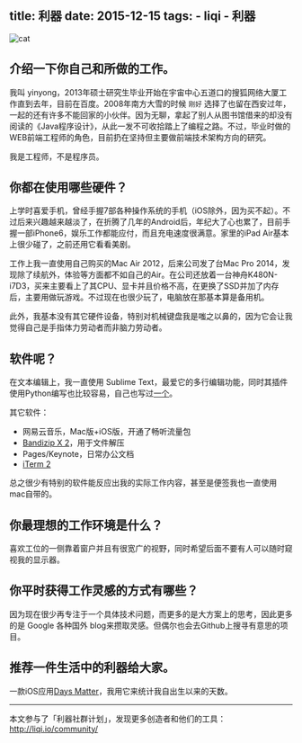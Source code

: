 title: 利器
date: 2015-12-15
tags: 
    - liqi
    - 利器
---

![cat](/images/liqi/banner.jpg)

## 介绍一下你自己和所做的工作。

我叫 yinyong，2013年硕士研究生毕业开始在宇宙中心五道口的搜狐网络大厦工作直到去年，目前在百度。2008年南方大雪的时候 `刚好` 选择了也留在西安过年，一起的还有许多不能回家的小伙伴。因为无聊，拿起了别人从图书馆借来的却没有阅读的《Java程序设计》，从此一发不可收拾踏上了编程之路。不过，毕业时做的WEB前端工程师的角色，目前扔在坚持但主要做前端技术架构方向的研究。

我是工程师，不是程序员。

## 你都在使用哪些硬件？

上学时喜爱手机，曾经手握7部各种操作系统的手机（iOS除外，因为买不起）。不过后来兴趣越来越淡了，在折腾了几年的Android后，年纪大了心也累了，目前手握一部iPhone6，娱乐工作都能应付，而且充电速度很满意。家里的iPad Air基本上很少碰了，之前还用它看看美剧。

工作上我一直使用自己购买的Mac Air 2012，后来公司发了台Mac Pro 2014，发现除了续航外，体验等方面都不如自己的Air。在公司还放着一台神舟K480N-i7D3，买来主要看上了其CPU、显卡并且价格不高，在更换了SSD并加了内存后，主要用做玩游戏。不过现在也很少玩了，电脑放在那基本算是备用机。

此外，我基本没有其它硬件设备，特别对机械键盘我是嗤之以鼻的，因为它会让我觉得自己是手指体力劳动者而非脑力劳动者。

## 软件呢？

在文本编辑上，我一直使用 Sublime Text，最爱它的多行编辑功能，同时其插件使用Python编写也比较容易，自己也写过[一个](https://github.com/yanni4night/sublime-custominsert)。

其它软件：
 - 网易云音乐，Mac版+iOS版，开通了畅听流量包
 - [Bandizip X 2](http://www.bandisoft.com/bandizip/cn/)，用于文件解压
 - Pages/Keynote，日常办公文档
 - [iTerm 2](http://www.iterm2.com/)

总之很少有特别的软件能反应出我的实际工作内容，甚至是便签我也一直使用mac自带的。

## 你最理想的工作环境是什么？

喜欢工位的一侧靠着窗户并且有很宽广的视野，同时希望后面不要有人可以随时窥视我的显示器。

## 你平时获得工作灵感的方式有哪些？

因为现在很少再专注于一个具体技术问题，而更多的是大方案上的思考，因此更多的是 Google 各种国外 blog来攒取灵感。但偶尔也会去Github上搜寻有意思的项目。

## 推荐一件生活中的利器给大家。

一款iOS应用[Days Matter](http://daysmatter.com/)，我用它来统计我自出生以来的天数。

------------

本文参与了「利器社群计划」，发现更多创造者和他们的工具：http://liqi.io/community/